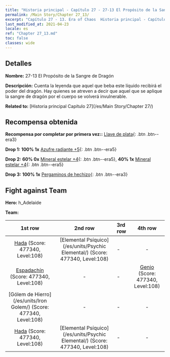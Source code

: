 ```yaml
---
title: "Historia principal - Capítulo 27 - 27-13 El Propósito de la Sangre de Dragón"
permalink: /Main Story/Chapter 27_13/
excerpt: "Capítulo 27 - 13. Era of Chaos  Historia principal - Capítulo 27_13. 27-13 El Propósito de la Sangre de Dragón"
last_modified_at: 2021-04-23
locale: es
ref: "Chapter 27_13.md"
toc: false
classes: wide
---
```


## Detalles

 **Nombre:** 27-13 El Propósito de la Sangre de Dragón

 **Descripción:** Cuenta la leyenda que aquel que beba este líquido recibirá el poder del dragón. Hay quienes se atreven a decir que aquel que se aplique la sangre de dragón por el cuerpo se volverá invulnerable.

 **Related to:** [Historia principal Capítulo 27](/es/Main Story/Chapter 27/)

## Recompensa obtenida

 **Recompensa por completar por primera vez::** [Llave de plata](/ItemsES/con_693/){: .btn .btn--era3}

 **Drop 1:** **100% 1x** [Azufre radiante +5](/ItemsES/mat_99/){: .btn .btn--era5}

 **Drop 2:** **60% 0x** [Mineral estelar +4](/ItemsES/mat_89/){: .btn .btn--era5}, **40% 1x** [Mineral estelar +4](/ItemsES/mat_89/){: .btn .btn--era5}

 **Drop 3:** **100% 1x** [Pergaminos de hechizo](/ItemsES/con_694/){: .btn .btn--era3}


## Fight against Team
 **Hero:** h_Adelaide

 **Team:**


  | 1st row | 2nd row | 3rd row | 4th row |
  |:----:|:----:|:----|:----:|
  | [Hada](/es/units/Sprite/) (Score: 477340, Level:108)  | [Elemental Psíquico](/es/units/Psychic Elemental/) (Score: 477340, Level:108)  | - | - |
  | [Espadachín](/es/units/Swordsman/) (Score: 477340, Level:108)  | - | - | [Genio](/es/units/Genie/) (Score: 477340, Level:108)  |
  | [Gólem de Hierro](/es/units/Iron Golem/) (Score: 477340, Level:108)  | - | - | - |
  | [Hada](/es/units/Sprite/) (Score: 477340, Level:108)  | [Elemental Psíquico](/es/units/Psychic Elemental/) (Score: 477340, Level:108)  | - | - |


